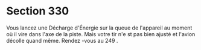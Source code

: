 # Section 330

Vous lancez une Décharge d'Énergie sur la queue de l'appareil au moment où il vire dans
l'axe de la piste. Mais votre tir n'e st pas bien ajusté et l'avion décolle quand même.
Rendez -vous au  249 .